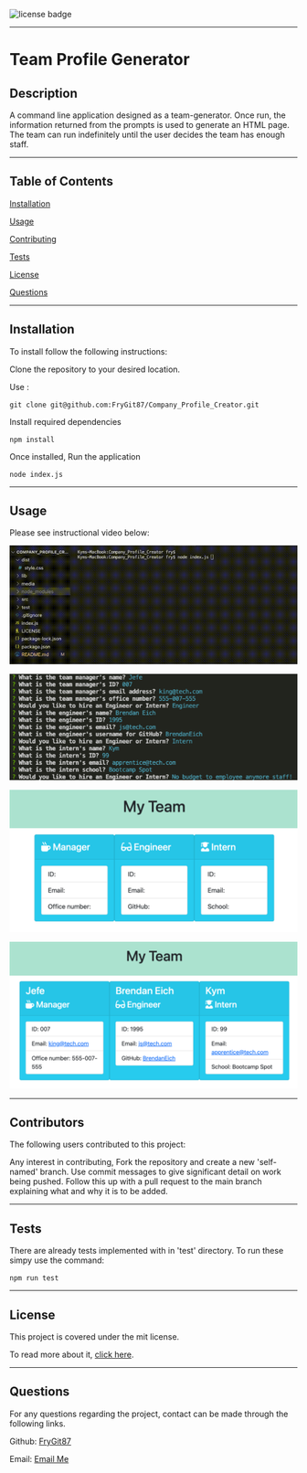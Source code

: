 ![license badge](https://img.shields.io/static/v1?label=license&message=mit&color=Blue)

---

# Team Profile Generator

## Description

A command line application designed as a team-generator. Once run, the information returned from the prompts is used to generate an HTML page. The team can run indefinitely until the user decides the team has enough staff.

---

## Table of Contents

[Installation](https://github.com/FryGit87/Company_Profile_Creator#installation)

[Usage](https://github.com/FryGit87/Company_Profile_Creator#usage)

[Contributing](https://github.com/FryGit87/Company_Profile_Creator#contributors)

[Tests](https://github.com/FryGit87/Company_Profile_Creator#tests)

[License](https://github.com/FryGit87/Company_Profile_Creator#license)

[Questions](https://github.com/FryGit87/Company_Profile_Creator#questions)

---

## Installation

To install follow the following instructions:

Clone the repository to your desired location.

Use :

```
git clone git@github.com:FryGit87/Company_Profile_Creator.git
```

Install required dependencies

```
npm install
```

Once installed, Run the application

```
node index.js
```

---

## Usage

Please see instructional video below:

![Application Presentation](./media/how-to-use.gif)

![User Input](./media/userInput.png)

![Template Staff](./media/templateStaff.png)

![Staff](./media/Staff.png)

---

## Contributors

The following users contributed to this project:

Any interest in contributing, Fork the repository and create a new 'self-named' branch. Use commit messages to give significant detail on work being pushed. Follow this up with a pull request to the main branch explaining what and why it is to be added.

---

## Tests

There are already tests implemented with in 'test' directory. To run these simpy use the command:

```
npm run test
```

---

## License

This project is covered under the mit license.

To read more about it, [click here](https://choosealicense.com/licenses/mit).

---

## Questions

For any questions regarding the project, contact can be made through the following links.

Github: [FryGit87](https://github.com/FryGit87)

Email: [Email Me](kymreilly.87@hotmail.com)
